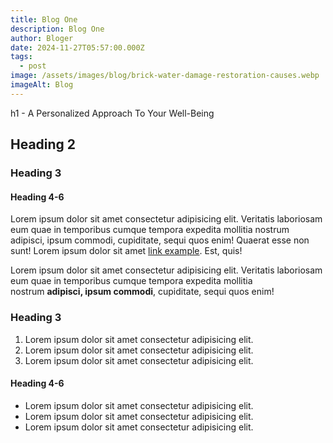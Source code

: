 ```yaml
---
title: Blog One
description: Blog One
author: Bloger
date: 2024-11-27T05:57:00.000Z
tags:
  - post
image: /assets/images/blog/brick-water-damage-restoration-causes.webp
imageAlt: Blog
---
```

h1 - A Personalized Approach To Your Well-Being

## Heading 2

### Heading 3

#### Heading 4-6

Lorem ipsum dolor sit amet consectetur adipisicing elit. Veritatis laboriosam eum quae in temporibus cumque tempora expedita mollitia nostrum adipisci, ipsum commodi, cupiditate, sequi quos enim! Quaerat esse non sunt! Lorem ipsum dolor sit amet [link example](http://localhost:8080/service-page). Est, quis!

Lorem ipsum dolor sit amet consectetur adipisicing elit. Veritatis laboriosam eum quae in temporibus cumque tempora expedita mollitia nostrum **adipisci, ipsum commodi**, cupiditate, sequi quos enim!

### Heading 3

1. Lorem ipsum dolor sit amet consectetur adipisicing elit.
2. Lorem ipsum dolor sit amet consectetur adipisicing elit.
3. Lorem ipsum dolor sit amet consectetur adipisicing elit.

#### Heading 4-6

* Lorem ipsum dolor sit amet consectetur adipisicing elit.
* Lorem ipsum dolor sit amet consectetur adipisicing elit.
* Lorem ipsum dolor sit amet consectetur adipisicing elit.
